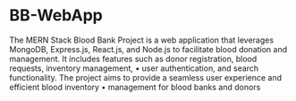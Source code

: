 # BB-WebApp

The MERN Stack Blood Bank Project is a web application that leverages MongoDB,
Express.js, React.js, and Node.js to facilitate blood donation and management.
It includes features such as donor registration, blood requests, inventory management,
• user authentication, and search functionality.
The project aims to provide a seamless user experience and efficient blood inventory
• management for blood banks and donors

 
